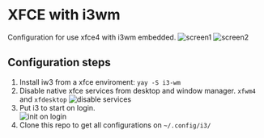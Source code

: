 # XFCE with i3wm
Configuration for use xfce4 with i3wm embedded.
![screen1](https://i.imgur.com/s3qnVq3.png)
![screen2](https://i.imgur.com/CMMjsnS.jpg)

## Configuration steps
1. Install iw3 from a xfce enviroment: 
  `yay -S i3-wm `
2. Disable native xfce services from desktop and window manager. `xfwm4` and `xfdesktop`
  ![disable services](https://i.imgur.com/r6KeB5P.png)
3. Put i3 to start on login.</br>
  ![init on login](https://i.imgur.com/xGrk867.png)
4. Clone this repo to get all configurations on `~/.config/i3/`
